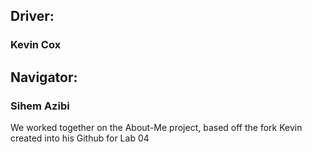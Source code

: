 ## Driver:
### Kevin Cox

## Navigator:
### Sihem Azibi

We worked together on the About-Me project, based off the fork Kevin created into his Github for Lab 04
